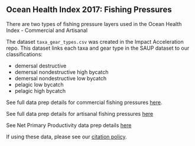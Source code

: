 ## Ocean Health Index 2017: Fishing Pressures

There are two types of fishing pressure layers used in the Ocean Health Index - Commercial and Artisanal

The dataset `taxa_gear_types.csv` was created in the Impact Acceleration repo. This dataset links each taxa and gear type in the SAUP dataset to our classifications:
- demersal destructive
- demersal nondestructive high bycatch
- demersal nondestructive low bycatch
- pelagic low bycatch
- pelagic high bycatch

See full data prep details for commercial fishing pressures [here](https://cdn.rawgit.com/OHI-Science/ohiprep/master/globalprep/prs_fish/v2016/fishing_pressure_layers.html).

See full data prep details for artisanal fishing pressures [here](https://cdn.rawgit.com/OHI-Science/ohiprep/master/globalprep/prs_fish/v2016/artisanal_fishing_layer.html)

See Net Primary Productivity data prep details [here](https://cdn.rawgit.com/OHI-Science/ohiprep/master/globalprep/prs_fish/v2016/prim_productivity/npp.html)

If using these data, please see our [citation policy](http://ohi-science.org/citation-policy/).


